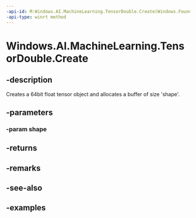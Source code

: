 ```yaml
---
-api-id: M:Windows.AI.MachineLearning.TensorDouble.Create(Windows.Foundation.Collections.IIterable{System.Int64})
-api-type: winrt method
---
```


<!-- Method syntax.
public TensorDouble TensorDouble.Create(IIterable<Int64> shape)
-->

# Windows.AI.MachineLearning.TensorDouble.Create

## -description
Creates a 64bit float tensor object and allocates a buffer of size 'shape'.
## -parameters
### -param shape

## -returns

## -remarks

## -see-also

## -examples
